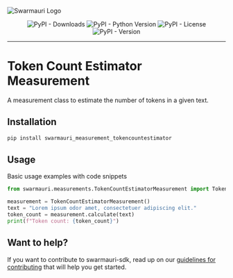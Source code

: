![Swarmauri Logo](https://res.cloudinary.com/dbjmpekvl/image/upload/v1730099724/Swarmauri-logo-lockup-2048x757_hww01w.png)

<div align="center">

![PyPI - Downloads](https://img.shields.io/pypi/dm/swarmauri_measurement_tokencountestimator)
![PyPI - Python Version](https://img.shields.io/pypi/pyversions/swarmauri_measurement_tokencountestimator)
![PyPI - License](https://img.shields.io/pypi/l/swarmauri_measurement_tokencountestimator)
![PyPI - Version](https://img.shields.io/pypi/v/swarmauri_measurement_tokencountestimator?label=swarmauri_measurement_tokencountestimator&color=green)

</div>

---

# Token Count Estimator Measurement

A measurement class to estimate the number of tokens in a given text.

## Installation

```bash
pip install swarmauri_measurement_tokencountestimator
```

## Usage
Basic usage examples with code snippets
```python
from swarmauri.measurements.TokenCountEstimatorMeasurement import TokenCountEstimatorMeasurement

measurement = TokenCountEstimatorMeasurement()
text = "Lorem ipsum odor amet, consectetuer adipiscing elit."
token_count = measurement.calculate(text)
print(f"Token count: {token_count}")
```
## Want to help?

If you want to contribute to swarmauri-sdk, read up on our [guidelines for contributing](https://github.com/swarmauri/swarmauri-sdk/blob/master/contributing.md) that will help you get started.
